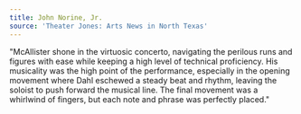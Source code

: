 ```yaml
---
title: John Norine, Jr.
source: 'Theater Jones: Arts News in North Texas'
---
```

"McAllister shone in the virtuosic concerto, navigating the perilous runs and figures with ease while keeping a high level of technical proficiency. His musicality was the high point of the performance, especially in the opening movement where Dahl eschewed a steady beat and rhythm, leaving the soloist to push forward the musical line. The final movement was a whirlwind of fingers, but each note and phrase was perfectly placed."